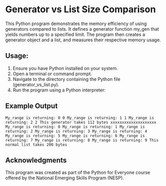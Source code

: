 # Generator vs List Size Comparison
This Python program demonstrates the memory efficiency of using generators compared to lists. 
It defines a generator function my_gen that yields numbers up to a specified limit. The program then creates a generator object and a list, and measures their respective memory usage.

## Usage:
1. Ensure you have Python installed on your system.
2. Open a terminal or command prompt.
3. Navigate to the directory containing the Python file (generator_vs_list.py).
4. Run the program using a Python interpreter:

## Example Output
`
My_range is returning: 0
0
My_range is returning: 1
1
My_range is returning: 2
2
This generator takes 112 bytes
xxxxxxxxxxxxxxxxxxxx
My_range is returning: 0
My_range is returning: 1
My_range is returning: 2
My_range is returning: 3
My_range is returning: 4
My_range is returning: 5
My_range is returning: 6
My_range is returning: 7
My_range is returning: 8
My_range is returning: 9
This normal list takes 200 bytes
`
## Acknowledgments
This program was created as part of the Python for Everyone course offered by the National Emerging Skills Program (NESP).

